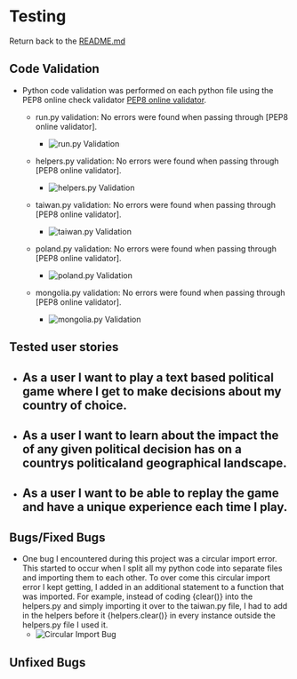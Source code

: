 # Testing

Return back to the [README.md](README.md)

## Code Validation

- Python code validation was performed on each python file using the PEP8 online check validator [PEP8 online validator](http://pep8online.com/).

    - run.py validation: No errors were found when passing through [PEP8 online validator].
        - ![run.py Validation]()
    
    - helpers.py validation: No errors were found when passing through [PEP8 online validator].
        - ![helpers.py Validation]()
    
    - taiwan.py validation: No errors were found when passing through [PEP8 online validator].
        - ![taiwan.py Validation]()
    
    - poland.py validation: No errors were found when passing through [PEP8 online validator].
        - ![poland.py Validation]()

    - mongolia.py validation: No errors were found when passing through [PEP8 online validator].
        - ![mongolia.py Validation]()

## Tested user stories

- As a user I want to play a text based political game where I get to make decisions about my country of choice.
    - 
- As a user I want to learn about the impact the of any given political decision has on a countrys politicaland geographical landscape.
    - 
- As a user I want to be able to replay the game and have a unique experience each time I play.
    - 

## Bugs/Fixed Bugs

- One bug I encountered during this project was a circular import error. This started to occur when I split all my python code into separate files and importing them to each other. To over come this circular import error I kept getting, I added in an additional statement to a function that was imported. For example, instead of coding {clear()} into the helpers.py and simply importing it over to the taiwan.py file, I had to add in the helpers before it {helpers.clear()} in every instance outside the helpers.py file I used it.
    - ![Circular Import Bug]()

## Unfixed Bugs
